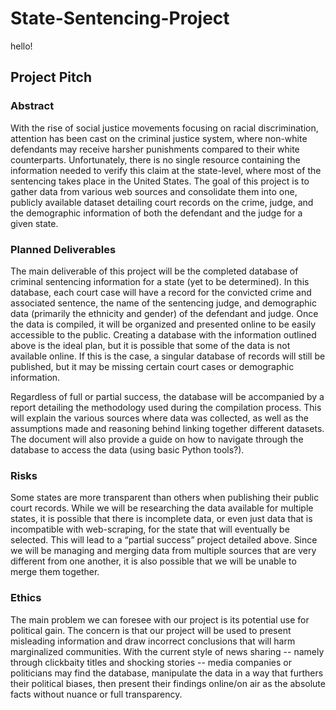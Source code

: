 # State-Sentencing-Project

hello! 

## Project Pitch

### Abstract
With the rise of social justice movements focusing on racial discrimination, attention has been cast on the criminal justice system, where non-white defendants may receive harsher punishments compared to their white counterparts. Unfortunately, there is no single resource containing the information needed to verify this claim at the state-level, where most of the sentencing takes place in the United States. The goal of this project is to gather data from various web sources and consolidate them into one, publicly available dataset detailing court records on the crime, judge, and the demographic information of both the defendant and the judge for a given state.

### Planned Deliverables
The main deliverable of this project will be the completed database of criminal sentencing information for a state (yet to be determined). In this database, each court case will have a record for the convicted crime and associated sentence, the name of the sentencing judge, and demographic data (primarily the ethnicity and gender) of the defendant and judge. Once the data is compiled, it will be organized and presented online to be easily accessible to the public. Creating a database with the information outlined above is the ideal plan, but it is possible that some of the data is not available online. If this is the case, a singular database of records will still be published, but it may be missing certain court cases or demographic information.

Regardless of full or partial success, the database will be accompanied by a report detailing the methodology used during the compilation process. This will explain the various sources where data was collected, as well as the assumptions made and reasoning behind linking together different datasets. The document will also provide a guide on how to navigate through the database to access the data (using basic Python tools?).

### Risks
 Some states are more transparent than others when publishing their public court records. While we will be researching the data available for multiple states, it is possible that there is incomplete data, or even just data that is incompatible with web-scraping, for the state that will eventually be selected. This will lead to a “partial success” project detailed above. Since we will be managing and merging data from multiple sources that are very different from one another, it is also possible that we will be unable to merge them together.


### Ethics
The main problem we can foresee with our project is its potential use for political gain. The concern is that our project will be used to present misleading information and draw incorrect conclusions that will harm marginalized communities. With the current style of news sharing -- namely through clickbaity titles and shocking stories -- media companies or politicians may find the database, manipulate the data in a way that furthers their political biases, then present their findings online/on air as the absolute facts without nuance or full transparency.
